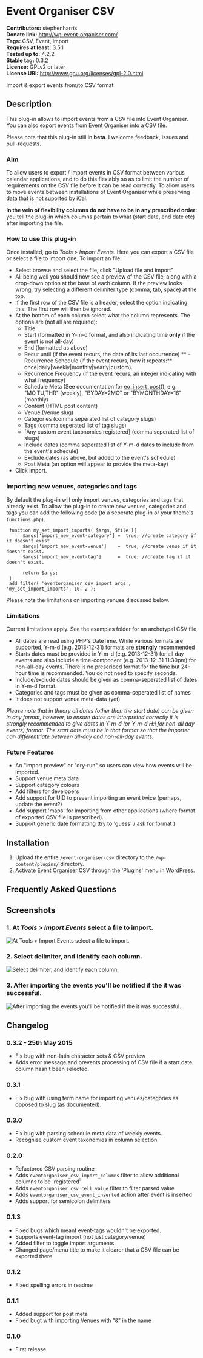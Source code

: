 # Event Organiser CSV #
**Contributors:**      stephenharris  
**Donate link:**       http://wp-event-organiser.com/  
**Tags:** CSV, Event, import  
**Requires at least:** 3.5.1  
**Tested up to:**      4.2.2  
**Stable tag:**        0.3.2  
**License:**           GPLv2 or later  
**License URI:**       http://www.gnu.org/licenses/gpl-2.0.html  

Import & export events from/to CSV format

## Description ##

This plug-in allows to import events from a CSV file into Event Organiser. You can also export events from
Event Organiser into a CSV file.

Please note that this plug-in still in **beta**. I welcome feedback, issues and pull-requests.


### Aim ###
To allow users to export / import events in CSV format between various calendar applications, and to do this flexiably 
so as to limit the number of requirements on the CSV file before it can be read correctly. To allow users to move events 
between installations of Event Organiser while preserving data that is not suported by iCal.

**In the vein of flexibility columns do not have to be in any prescribed order:** you tell the plug-in which columns pertain to what (start date, end date etc)   
after importing the file.


### How to use this plug-in ###

Once installed, go to *Tools > Import Events*. Here you can export a CSV file or select a file to import one. To import an file:
 
* Select browse and select the file, click "Upload file and import"
* All being well you should now see a preview of the CSV file, along with a drop-down option at the base of each column. If the preview looks wrong, try 
selecting a different delimiter type (comma, tab, space) at the top.
* If the first row of the CSV file is a header, select the option indicating this. The first row will then be ignored.
* At the bottom of each column select what the column represents. The options are (not all are required):
  - Title
  - Start (formatted in Y-m-d format, and also indicating time **only** if the event is not all-day)  
  - End (formatted as above)
  - Recur until (if the event recurs, the date of its last occurrence)
**  - Recurrence Schedule (if the event recurs, how it repeats:** once|daily|weekly|monthly|yearly|custom).  
  - Recurrence Frequency (if the event recurs, an integer indicating with what frequency)
  - Schedule Meta (See documentation for [eo_insert_post()](http://codex.wp-event-organiser.com/function-eo_insert_event.html), e.g. "MO,TU,THR" (weekly), "BYDAY=2MO" or "BYMONTHDAY=16" (monthly)
  - Content (HTML post content)
  - Venue (Venue slug)
  - Categories (comma seperated list of category slugs) 
  - Tags (comma seperated list of tag slugs)
  - [Any custom event taxonomies registered] (comma seperated list of slugs)
  - Include dates (comma seperated list of Y-m-d dates to include from the event's schedule)
  - Exclude dates (as above, but added to the event's schedule)
  - Post Meta (an option will appear to provide the meta-key)
 * Click import.
 
 
### Importing new venues, categories and tags ###

By default the plug-in will only import venues, categories and tags that already exist. 
To allow the plug-in to create new venues, categories and tags you can add the following
code (to a seperate plug-in or your theme's `functions.php`).

     function my_set_import_imports( $args, $file ){
          $args['import_new_event-category'] =  true; //create category if it doesn't exist
          $args['import_new_event-venue']    =  true; //create venue if it doesn't exist.
          $args['import_new_event-tag']      =  true; //create tag if it doesn't exist. 
     
          return $args;
     }
     add_filter( 'eventorganiser_csv_import_args', 'my_set_import_imports', 10, 2 );

Please note the limitations on importing venues discussed below. 



### Limitations ###
Current limitations apply. See the examples folder for an archetypal CSV file 

* All dates are read using PHP's DateTime. While various formats are supported, Y-m-d (e.g. 2013-12-31) formats are **strongly** recommended
* Starts dates must be provided in Y-m-d (e.g. 2013-12-31) for all day events and also include a time-component (e.g. 2013-12-31 11:30pm) for non-all-day events. There is no 
prescribed format for the time but 24-hour time is recommended. You do not need to specify seconds.
* Include/exclude dates should be given as comma-seperated list of dates in Y-m-d format.
* Categories and tags must be given as comma-seperated list of names
* It does not support venue meta-data (yet)

*Please note that in theory all dates (other than the start date) can be given in any format, however, to 
ensure dates are interpreted correctly it is strongly recommended to give dates in Y-m-d (or Y-m-d H:i for non-all day events) format. The start 
date must be in that format so that the importer can differentriate between all-day and non-all-day events.*
 

### Future Features ###
* An "import preview" or "dry-run" so users can view how events will be imported.
* Support venue meta data
* Support category colours
* Add filters for developers
* Add support for UID to prevent importing an event twice (perhaps, update the event?)
* Add support 'maps' for importing from other applications (where format of exported CSV file is prescribed).
* Support generic date formatting (try to 'guess' / ask for format )


## Installation ##

1. Upload the entire `/event-organiser-csv` directory to the `/wp-content/plugins/` directory.
2. Activate Event Organiser CSV through the 'Plugins' menu in WordPress.

## Frequently Asked Questions ##


## Screenshots ##

### 1. At *Tools > Import Events* select a file to import. ###
![At *Tools > Import Events* select a file to import.](http://ps.w.org/event-organiser-csv/assets/screenshot-1.png)

### 2. Select delimiter, and identify each column. ###
![Select delimiter, and identify each column.](http://ps.w.org/event-organiser-csv/assets/screenshot-2.png)

### 3. After importing the events you'll be notified if the it was successful. ###
![After importing the events you'll be notified if the it was successful.](http://ps.w.org/event-organiser-csv/assets/screenshot-3.png)



## Changelog ##

### 0.3.2 - 25th May 2015 ###
* Fix bug with non-latin character sets & CSV preview
* Adds error message and prevents processing of CSV file if a start date column hasn't been selected.

### 0.3.1 ###
* Fix bug with using term name for importing venues/categories as opposed to slug (as documented). 

### 0.3.0 ###
* Fix bug with parsing schedule meta data of weekly events.
* Recognise custom event taxonomies in column selection.

### 0.2.0 ###
* Refactored CSV parsing routine
* Adds `eventorganiser_csv_import_columns` filter to allow additional columns to be 'registered'
* Adds `eventorganiser_csv_cell_value` filter to filter parsed value
* Adds `eventorganiser_csv_event_inserted` action after event is inserted
* Adds support for semicolon delimiters 

### 0.1.3 ###
* Fixed bugs which meant event-tags wouldn't be exported.
* Supports event-tag import (not just category/venue)
* Added filter to toggle import arguments
* Changed page/menu title to make it clearer that a CSV file can be exported there. 

### 0.1.2 ###
* Fixed spelling errors in readme

### 0.1.1 ###
* Added support for post meta
* Fixed bugt with importing Venues with "&" in the name

### 0.1.0 ###
* First release
